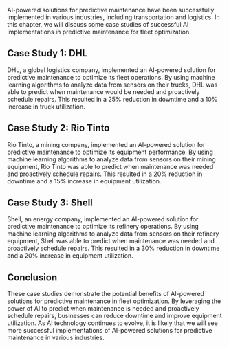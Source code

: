 
AI-powered solutions for predictive maintenance have been successfully implemented in various industries, including transportation and logistics. In this chapter, we will discuss some case studies of successful AI implementations in predictive maintenance for fleet optimization.

Case Study 1: DHL
-----------------

DHL, a global logistics company, implemented an AI-powered solution for predictive maintenance to optimize its fleet operations. By using machine learning algorithms to analyze data from sensors on their trucks, DHL was able to predict when maintenance would be needed and proactively schedule repairs. This resulted in a 25% reduction in downtime and a 10% increase in truck utilization.

Case Study 2: Rio Tinto
-----------------------

Rio Tinto, a mining company, implemented an AI-powered solution for predictive maintenance to optimize its equipment performance. By using machine learning algorithms to analyze data from sensors on their mining equipment, Rio Tinto was able to predict when maintenance was needed and proactively schedule repairs. This resulted in a 20% reduction in downtime and a 15% increase in equipment utilization.

Case Study 3: Shell
-------------------

Shell, an energy company, implemented an AI-powered solution for predictive maintenance to optimize its refinery operations. By using machine learning algorithms to analyze data from sensors on their refinery equipment, Shell was able to predict when maintenance was needed and proactively schedule repairs. This resulted in a 30% reduction in downtime and a 20% increase in equipment utilization.

Conclusion
----------

These case studies demonstrate the potential benefits of AI-powered solutions for predictive maintenance in fleet optimization. By leveraging the power of AI to predict when maintenance is needed and proactively schedule repairs, businesses can reduce downtime and improve equipment utilization. As AI technology continues to evolve, it is likely that we will see more successful implementations of AI-powered solutions for predictive maintenance in various industries.
